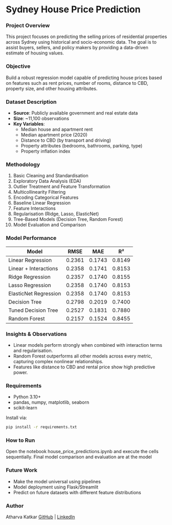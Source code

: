# Sydney House Price Prediction

### Project Overview
This project focuses on predicting the selling prices of residential properties across Sydney using historical and socio-economic data. The goal is to assist buyers, sellers, and policy makers by providing a data-driven estimate of housing values.

### Objective
Build a robust regression model capable of predicting house prices based on features such as rent prices, number of rooms, distance to CBD, property size, and other housing attributes.

### Dataset Description
- **Source**: Publicly available government and real estate data
- **Size**: ~11,100 observations
- **Key Variables**:
  - Median house and apartment rent
  - Median apartment price (2020)
  - Distance to CBD (by transport and driving)
  - Property attributes (bedrooms, bathrooms, parking, type)
  - Property inflation index

### Methodology
1. Basic Cleaning and Standardisation
2. Exploratory Data Analysis (EDA)
3. Outlier Treatment and Feature Transformation
4. Multicollinearity Filtering
5. Encoding Categorical Features
6. Baseline Linear Regression
7. Feature Interactions
8. Regularisation (Ridge, Lasso, ElasticNet)
9. Tree-Based Models (Decision Tree, Random Forest)
10. Model Evaluation and Comparison

### Model Performance
| Model                       | RMSE   | MAE    | R²     |
|-----------------------------|--------|--------|--------|
| Linear Regression           | 0.2361 | 0.1743 | 0.8149 |
| Linear + Interactions       | 0.2358 | 0.1741 | 0.8153 |
| Ridge Regression            | 0.2357 | 0.1740 | 0.8155 |
| Lasso Regression            | 0.2358 | 0.1740 | 0.8153 |
| ElasticNet Regression       | 0.2358 | 0.1740 | 0.8153 |
| Decision Tree               | 0.2798 | 0.2019 | 0.7400 |
| Tuned Decision Tree         | 0.2527 | 0.1831 | 0.7880 |
| Random Forest               | 0.2157 | 0.1524 | 0.8455 |

### Insights & Observations
- Linear models perform strongly when combined with interaction terms and regularisation.
- Random Forest outperforms all other models across every metric, capturing complex nonlinear relationships.
- Features like distance to CBD and rental price show high predictive power.

### Requirements
- Python 3.10+
- pandas, numpy, matplotlib, seaborn
- scikit-learn

Install via:
```bash
pip install -r requirements.txt
```

### How to Run
Open the notebook house_price_predictions.ipynb and execute the cells sequentially. Final model comparison and evaluation are at the model

### Future Work
- Make the model universal using pipelines
- Model deployment  using Flask/Streamlit
- Predict on future datasets with different feature distributions

### Author
Atharva Katkar
[GitHub]() | [LinkedIn]()